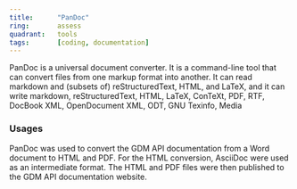 ```yaml
---
title:      "PanDoc"
ring:       assess
quadrant:   tools
tags:       [coding, documentation]
---
```


PanDoc is a universal document converter. It is a command-line tool that can convert files from one markup format into another. It can read markdown and (subsets of) reStructuredText, HTML, and LaTeX, and it can write markdown, reStructuredText, HTML, LaTeX, ConTeXt, PDF, RTF, DocBook XML, OpenDocument XML, ODT, GNU Texinfo, Media

### Usages
PanDoc was used to convert the GDM API documentation from a Word document to HTML and PDF. For the HTML conversion, AsciiDoc were used as an intermediate format. The HTML and PDF files were then published to the GDM API documentation website.
